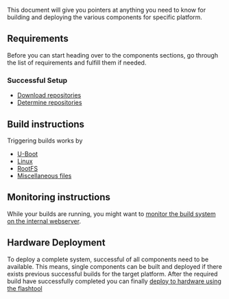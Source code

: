 This document will give you pointers at anything you need to know for building
and deploying the various components for specific platform.

## Requirements
Before you can start heading over to the components sections, go through the
list of requirements and fulfill them if needed.

### Successful Setup


* [Download repositories](common/checkout-repositories.md)
* [Determine repositories](common/checkout-repositories.md)

## Build instructions
Triggering builds works by 

* [U-Boot](uboot)
* [Linux](linux)
* [RootFS](roofs)
* [Miscellaneous files](misc)

## Monitoring instructions
While your builds are running, you might want to 
[monitor the build system on the internal
webserver](common/build-monitoring.md).

## Hardware Deployment
To deploy a complete system, successful of all components need to be available.
This means, single components can be built and deployed if there exists
previous successful builds for the target platform. After the required build
have successfully completed you can finally 
[deploy to hardware using the flashtool](flashtool)
